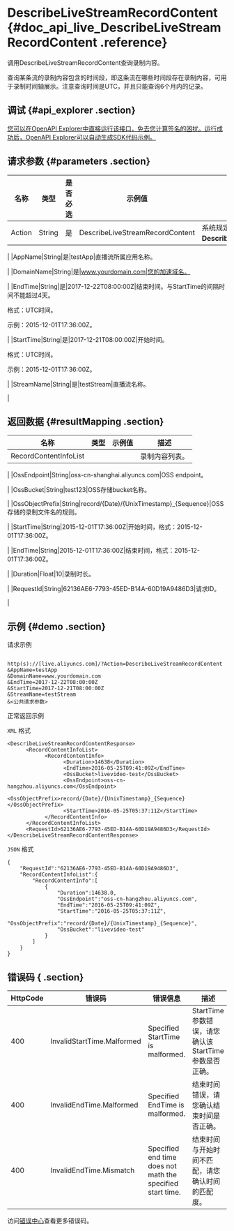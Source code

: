 # DescribeLiveStreamRecordContent {#doc_api_live_DescribeLiveStreamRecordContent .reference}

调用DescribeLiveStreamRecordContent查询录制内容。

查询某条流的录制内容包含的时间段，即这条流在哪些时间段存在录制内容，可用于录制时间轴展示。注意查询时间是UTC，并且只能查询6个月内的记录。

## 调试 {#api_explorer .section}

[您可以在OpenAPI Explorer中直接运行该接口，免去您计算签名的困扰。运行成功后，OpenAPI Explorer可以自动生成SDK代码示例。](https://api.aliyun.com/#product=live&api=DescribeLiveStreamRecordContent&type=RPC&version=2016-11-01)

## 请求参数 {#parameters .section}

|名称|类型|是否必选|示例值|描述|
|--|--|----|---|--|
|Action|String|是|DescribeLiveStreamRecordContent|系统规定参数。取值：**DescribeLiveStreamRecordContent**。

 |
|AppName|String|是|testApp|直播流所属应用名称。

 |
|DomainName|String|是|www.yourdomain.com|您的加速域名。

 |
|EndTime|String|是|2017-12-22T08:00:00Z|结束时间。与StartTime的间隔时间不能超过4天。

 格式：UTC时间。

 示例：2015-12-01T17:36:00Z。

 |
|StartTime|String|是|2017-12-21T08:00:00Z|开始时间。

 格式：UTC时间。

 示例：2015-12-01T17:36:00Z。

 |
|StreamName|String|是|testStream|直播流名称。

 |

## 返回数据 {#resultMapping .section}

|名称|类型|示例值|描述|
|--|--|---|--|
|RecordContentInfoList| | |录制内容列表。

 |
|OssEndpoint|String|oss-cn-shanghai.aliyuncs.com|OSS endpoint。

 |
|OssBucket|String|test123|OSS存储bucket名称。

 |
|OssObjectPrefix|String|record/\{Date\}/\{UnixTimestamp\}\_\{Sequence\}|OSS存储的录制文件名的规则。

 |
|StartTime|String|2015-12-01T17:36:00Z|开始时间，格式：2015-12-01T17:36:00Z。

 |
|EndTime|String|2015-12-01T17:36:00Z|结束时间，格式：2015-12-01T17:36:00Z。

 |
|Duration|Float|10|录制时长。

 |
|RequestId|String|62136AE6-7793-45ED-B14A-60D19A9486D3|请求ID。

 |

## 示例 {#demo .section}

请求示例

``` {#request_demo}

http(s)://[live.aliyuncs.com]/?Action=DescribeLiveStreamRecordContent
&AppName=testApp
&DomainName=www.yourdomain.com
&EndTime=2017-12-22T08:00:00Z
&StartTime=2017-12-21T08:00:00Z
&StreamName=testStream
&<公共请求参数>

```

正常返回示例

`XML` 格式

``` {#xml_return_success_demo}
<DescribeLiveStreamRecordContentResponse>
	  <RecordContentInfoList>
		    <RecordContentInfo>
			      <Duration>14638</Duration>
			      <EndTime>2016-05-25T09:41:09Z</EndTime>
			      <OssBucket>livevideo-test</OssBucket>
			      <OssEndpoint>oss-cn-hangzhou.aliyuncs.com</OssEndpoint>
			      <OssObjectPrefix>record/{Date}/{UnixTimestamp}_{Sequence}</OssObjectPrefix>
			      <StartTime>2016-05-25T05:37:11Z</StartTime>
		    </RecordContentInfo>
	  </RecordContentInfoList>
	  <RequestId>62136AE6-7793-45ED-B14A-60D19A9486D3</RequestId>
</DescribeLiveStreamRecordContentResponse>
```

`JSON` 格式

``` {#json_return_success_demo}
{
	"RequestId":"62136AE6-7793-45ED-B14A-60D19A9486D3",
	"RecordContentInfoList":{
		"RecordContentInfo":[
			{
				"Duration":14638.0,
				"OssEndpoint":"oss-cn-hangzhou.aliyuncs.com",
				"EndTime":"2016-05-25T09:41:09Z",
				"StartTime":"2016-05-25T05:37:11Z",
				"OssObjectPrefix":"record/{Date}/{UnixTimestamp}_{Sequence}",
				"OssBucket":"livevideo-test"
			}
		]
	}
}
```

## 错误码 { .section}

|HttpCode|错误码|错误信息|描述|
|--------|---|----|--|
|400|InvalidStartTime.Malformed|Specified StartTime is malformed.|StartTime参数错误，请您确认该StartTime参数是否正确。|
|400|InvalidEndTime.Malformed|Specified EndTime is malformed.|结束时间错误，请您确认结束时间是否正确。|
|400|InvalidEndTime.Mismatch|Specified end time does not math the specified start time.|结束时间与开始时间不匹配，请您确认时间的匹配度。|

访问[错误中心](https://error-center.aliyun.com/status/product/live)查看更多错误码。

